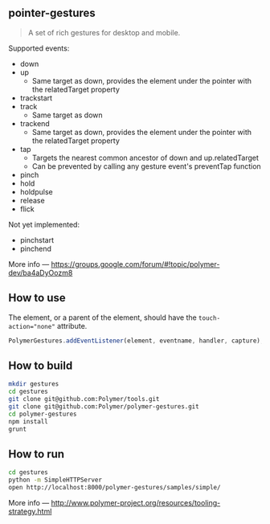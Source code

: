 ## pointer-gestures
> A set of rich gestures for desktop and mobile.

Supported events:
* down
* up
    * Same target as down, provides the element under the pointer with the relatedTarget property
* trackstart
* track
    * Same target as down
* trackend
    * Same target as down, provides the element under the pointer with the relatedTarget property
* tap
    * Targets the nearest common ancestor of down and up.relatedTarget
    * Can be prevented by calling any gesture event's preventTap function
* pinch
* hold
* holdpulse
* release
* flick

Not yet implemented:
* pinchstart
* pinchend

More info — https://groups.google.com/forum/#!topic/polymer-dev/ba4aDyOozm8

## How to use

The element, or a parent of the element, should have the `touch-action="none"` attribute.

```javascript
PolymerGestures.addEventListener(element, eventname, handler, capture);
```

## How to build

```bash
mkdir gestures
cd gestures
git clone git@github.com:Polymer/tools.git
git clone git@github.com:Polymer/polymer-gestures.git
cd polymer-gestures
npm install
grunt
```

## How to run
```bash
cd gestures
python -m SimpleHTTPServer
open http://localhost:8000/polymer-gestures/samples/simple/
```
More info — http://www.polymer-project.org/resources/tooling-strategy.html
